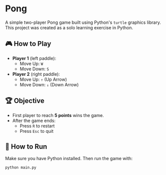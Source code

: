 # Pong

A simple two-player Pong game built using Python's `turtle` graphics library.  
This project was created as a solo learning exercise in Python.

## 🎮 How to Play

- **Player 1** (left paddle):
  - Move Up: `W`
  - Move Down: `S`
- **Player 2** (right paddle):
  - Move Up: `↑` (Up Arrow)
  - Move Down: `↓` (Down Arrow)

## 🏆 Objective

- First player to reach **5 points** wins the game.
- After the game ends:
  - Press `R` to restart
  - Press `Esc` to quit

## 🚀 How to Run

Make sure you have Python installed. Then run the game with:

```bash
python main.py